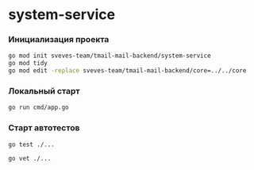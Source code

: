 # system-service

### Инициализация проекта
```bash
go mod init sveves-team/tmail-mail-backend/system-service
go mod tidy
go mod edit -replace sveves-team/tmail-mail-backend/core=../../core
```

### Локальный старт
```bash
go run cmd/app.go
``` 
### Старт автотестов 
``` bash
go test ./...
```

``` bash
go vet ./...
```